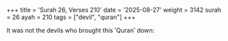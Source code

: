 +++
title = 'Surah 26, Verses 210'
date = '2025-08-27'
weight = 3142
surah = 26
ayah = 210
tags = ["devil", "quran"]
+++

It was not the devils who brought this ˹Quran˺ down: